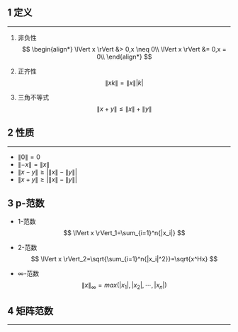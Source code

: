 ## 1 定义
---
1. 非负性
$$
\begin{align*}
\lVert x \rVert &>  0,x \neq 0\\
\lVert x \rVert &=  0,x = 0\\
\end{align*}
$$

2. 正齐性
$$
\lVert xk \rVert 
=
\lVert x \rVert|k|
$$

3. 三角不等式
$$
\lVert x+y \rVert 
\le  
\lVert x \rVert + \lVert y \rVert
$$


## 2 性质
***
* $\lVert 0 \rVert = 0$
* $\lVert -x \rVert = \lVert x \rVert$
* $\lVert x-y \rVert \ge  | \lVert x \rVert - \lVert y \rVert |$
* $\lVert x+y \rVert \ge  | \lVert x \rVert - \lVert y \rVert |$


## 3 p-范数
* 1-范数
$$
\lVert x \rVert_1=\sum_{i=1}^n{|x_i|}
$$

* 2-范数
$$
\lVert x \rVert_2=\sqrt{\sum_{i=1}^n{|x_i|^2}}=\sqrt{x^Hx}
$$

* $\infty$-范数
$$
\lVert x \rVert_{\infty}=max(|x_1|,|x_2|,\cdots,|x_n|)
$$

## 4 矩阵范数
---
